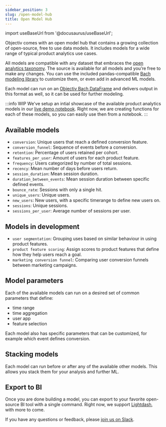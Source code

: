 ```yaml
---
sidebar_position: 3
slug: /open-model-hub
title: Open Model Hub
---
```


import useBaseUrl from '@docusaurus/useBaseUrl';

Objectiv comes with an open model hub that contains a growing collection of open-source, free to use data models. It includes models for a wide range of typical product analytics use cases.

All models are compatible with any dataset that embraces the [open analytics taxonomy](/taxonomy/introduction.md). The source is available for all models and you’re free to make any changes. You can use the included pandas-compatible [Bach modeling library](/modeling/intro.mdx) to customize them, or even add in advanced ML models.

Each model can run on an [Objectiv Bach DataFrame](/modeling/dataframe/bach.DataFrame.mdx) and delivers output in this format as well, so it can be used for further modeling.

:::info WIP
We've setup an intial showcase of the available product analytics models in our [live demo notebook](https://notebook.objectiv.io/lab/?path=product_analytics.ipynb). Right now, we are creating functions for each of these models, so you can easily use then from a notebook.
:::

## Available models
* `conversion`: Unique users that reach a defined conversion feature.
* `conversion_funnel`: Sequence of events before a conversion.
* `retention`: Percentage of users retained per cohort.
* `features_per_user`: Amount of users for each product feature.
* `frequency`: Users categorized by number of total sessions.
* `recency`: Mean number of days before users return.
* `session_duration`: Mean session duration.
* `duration_between_events`: Mean session duration between specific defined events.
* `bounce_rate`: Sessions with only a single hit.
* `unique_users`: Unique users.
* `new_users`: New users, with a specific timerange to define new users on.
* `sessions`: Unique sessions.
* `sessions_per_user`: Average number of sessions per user.

## Models in development
* `user segmentation`: Grouping uses based on similar behaviour in using product features.
* `product feature scoring`: Assign scores to product features that define how they help users reach a goal.
* `marketing conversion funnel`: Comparing user conversion funnels between marketing campaigns. 

## Model parameters
Each of the available models can run on a desired set of common parameters that define:
* time range
* time aggregation
* user app
* feature selection

Each model also has specific parameters that can be customized, for example which event defines conversion.

## Stacking models
Each model can run before or after any of the available other models. This allows you stack them for your analysis and further ML.

## Export to BI
Once you are done building a model, you can export to your favorite open-source BI tool with a single command. Right now, we support [Lightdash](https://www.lightdash.com/), with more to come. 

If you have any questions or feedback, please [join us on Slack](https://join.slack.com/t/objectiv-io/shared_invite/zt-u6xma89w-DLDvOB7pQer5QUs5B_~5pg).


